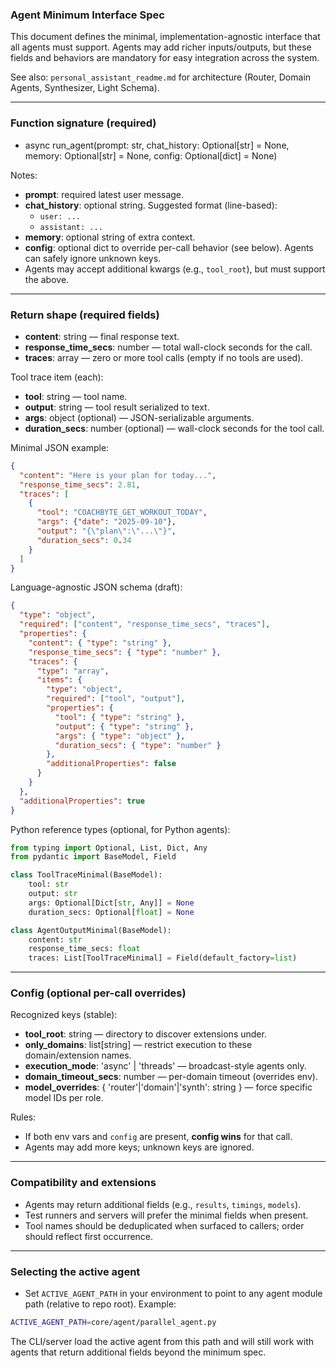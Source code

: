 ### Agent Minimum Interface Spec

This document defines the minimal, implementation-agnostic interface that all agents must support. Agents may add richer inputs/outputs, but these fields and behaviors are mandatory for easy integration across the system.

See also: `personal_assistant_readme.md` for architecture (Router, Domain Agents, Synthesizer, Light Schema).

---

### Function signature (required)

- async run_agent(prompt: str, chat_history: Optional[str] = None, memory: Optional[str] = None, config: Optional[dict] = None)

Notes:
- **prompt**: required latest user message.
- **chat_history**: optional string. Suggested format (line-based):
  - `user: ...`
  - `assistant: ...`
- **memory**: optional string of extra context.
- **config**: optional dict to override per-call behavior (see below). Agents can safely ignore unknown keys.
- Agents may accept additional kwargs (e.g., `tool_root`), but must support the above.

---

### Return shape (required fields)

- **content**: string — final response text.
- **response_time_secs**: number — total wall-clock seconds for the call.
- **traces**: array — zero or more tool calls (empty if no tools are used).

Tool trace item (each):
- **tool**: string — tool name.
- **output**: string — tool result serialized to text.
- **args**: object (optional) — JSON-serializable arguments.
- **duration_secs**: number (optional) — wall-clock seconds for the tool call.

Minimal JSON example:

```json
{
  "content": "Here is your plan for today...",
  "response_time_secs": 2.81,
  "traces": [
    {
      "tool": "COACHBYTE_GET_WORKOUT_TODAY",
      "args": {"date": "2025-09-10"},
      "output": "{\"plan\":\"...\"}",
      "duration_secs": 0.34
    }
  ]
}
```

Language-agnostic JSON schema (draft):

```json
{
  "type": "object",
  "required": ["content", "response_time_secs", "traces"],
  "properties": {
    "content": { "type": "string" },
    "response_time_secs": { "type": "number" },
    "traces": {
      "type": "array",
      "items": {
        "type": "object",
        "required": ["tool", "output"],
        "properties": {
          "tool": { "type": "string" },
          "output": { "type": "string" },
          "args": { "type": "object" },
          "duration_secs": { "type": "number" }
        },
        "additionalProperties": false
      }
    }
  },
  "additionalProperties": true
}
```

Python reference types (optional, for Python agents):

```python
from typing import Optional, List, Dict, Any
from pydantic import BaseModel, Field

class ToolTraceMinimal(BaseModel):
    tool: str
    output: str
    args: Optional[Dict[str, Any]] = None
    duration_secs: Optional[float] = None

class AgentOutputMinimal(BaseModel):
    content: str
    response_time_secs: float
    traces: List[ToolTraceMinimal] = Field(default_factory=list)
```

---

### Config (optional per-call overrides)

Recognized keys (stable):
- **tool_root**: string — directory to discover extensions under.
- **only_domains**: list[string] — restrict execution to these domain/extension names.
- **execution_mode**: 'async' | 'threads' — broadcast-style agents only.
- **domain_timeout_secs**: number — per-domain timeout (overrides env).
- **model_overrides**: { 'router'|'domain'|'synth': string } — force specific model IDs per role.

Rules:
- If both env vars and `config` are present, **config wins** for that call.
- Agents may add more keys; unknown keys are ignored.

---

### Compatibility and extensions

- Agents may return additional fields (e.g., `results`, `timings`, `models`).
- Test runners and servers will prefer the minimal fields when present.
- Tool names should be deduplicated when surfaced to callers; order should reflect first occurrence.

---

### Selecting the active agent

- Set `ACTIVE_AGENT_PATH` in your environment to point to any agent module path (relative to repo root). Example:

```bash
ACTIVE_AGENT_PATH=core/agent/parallel_agent.py
```

The CLI/server load the active agent from this path and will still work with agents that return additional fields beyond the minimum spec.


